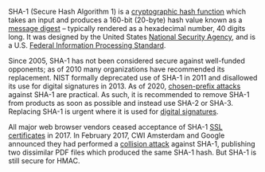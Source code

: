 SHA-1 (Secure Hash Algorithm 1) is a [cryptographic hash function](https://en.wikipedia.org/wiki/Cryptographic_hash_function) which takes an input and produces a 160-bit (20-byte) hash value known as a [message digest](https://en.wikipedia.org/wiki/Message_digest) – typically rendered as a hexadecimal number, 40 digits long. It was designed by the United States [National Security Agency](https://en.wikipedia.org/wiki/National_Security_Agency), and is a U.S. [Federal Information Processing Standard](https://en.wikipedia.org/wiki/Federal_Information_Processing_Standard).

Since 2005, SHA-1 has not been considered secure against well-funded opponents; as of 2010 many organizations have recommended its replacement. NIST formally deprecated use of SHA-1 in 2011 and disallowed its use for digital signatures in 2013. As of 2020, [chosen-prefix attacks](https://en.wikipedia.org/wiki/Chosen-prefix_attack) against SHA-1 are practical. As such, it is recommended to remove SHA-1 from products as soon as possible and instead use SHA-2 or SHA-3. Replacing SHA-1 is urgent where it is used for [digital signatures](https://en.wikipedia.org/wiki/Digital_signatures).

All major web browser vendors ceased acceptance of SHA-1 [SSL certificates](https://en.wikipedia.org/wiki/SSL_certificate) in 2017. In February 2017, CWI Amsterdam and Google announced they had performed a [collision attack](https://en.wikipedia.org/wiki/Collision_attack) against SHA-1, publishing two dissimilar PDF files which produced the same SHA-1 hash. But SHA-1 is still secure for HMAC.